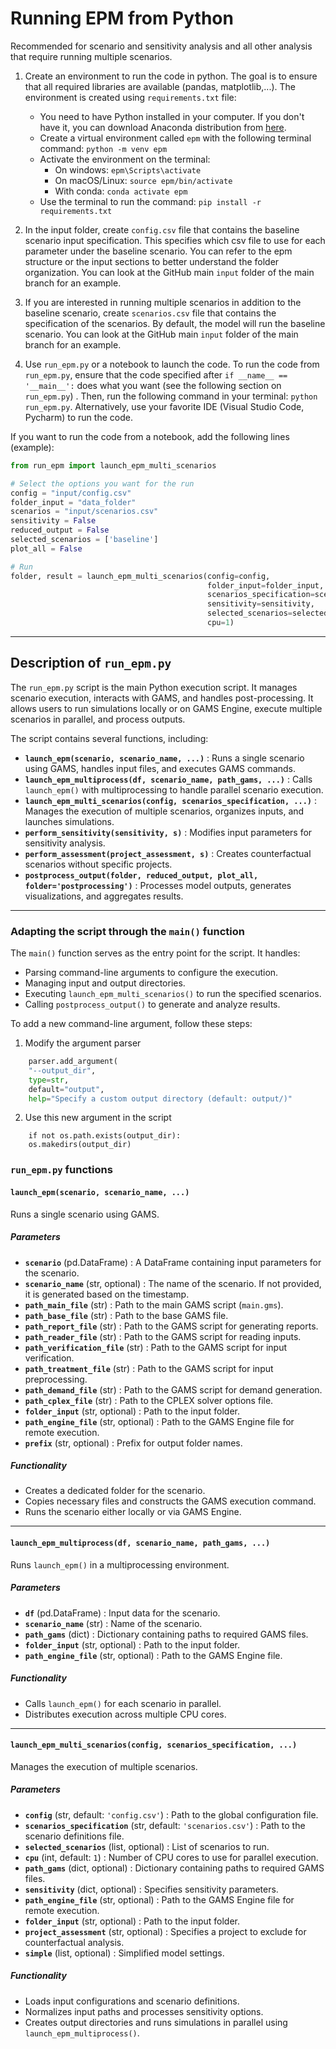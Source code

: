 # Running EPM from Python

Recommended for scenario and sensitivity analysis and all other analysis that require running multiple scenarios.

1. Create an environment to run the code in python. The goal is to ensure that all required libraries are available (pandas, matplotlib,...). The environment is created using `requirements.txt` file:
    - You need to have Python installed in your computer. If you don't have it, you can download Anaconda distribution from [here](https://www.anaconda.com/products/distribution).
    - Create a virtual environment called `epm` with the following terminal command: ```python -m venv epm```
    - Activate the environment on the terminal: 
      - On windows: `epm\Scripts\activate`
      - On macOS/Linux: `source epm/bin/activate`
      - With conda: ```conda activate epm```
    - Use the terminal to run the command: ```pip install -r requirements.txt```
    

2. In the input folder, create `config.csv` file that contains the baseline scenario input specification. This specifies which csv file to use for each parameter under the baseline scenario. You can refer to the epm structure or the input sections to better understand the folder organization. You can look at the GitHub main `input` folder of the main branch for an example.  

3. If you are interested in running multiple scenarios in addition to the baseline scenario, create `scenarios.csv` file that contains the specification of the scenarios. By default, the model will run the baseline scenario. You can look at the GitHub main `input` folder of the main branch for an example.  

4. Use `run_epm.py` or a notebook to launch the code. To run the code from `run_epm.py`, ensure that the code specified after `if __name__ == '__main__':` does what you want (see the following section on `run_epm.py`) . Then, run the following command in your terminal: `python run_epm.py`. Alternatively, use your favorite IDE (Visual Studio Code, Pycharm) to run the code. 

If you want to run the code from a notebook, add the following lines (example):
```python 
from run_epm import launch_epm_multi_scenarios

# Select the options you want for the run 
config = "input/config.csv"
folder_input = "data_folder"
scenarios = "input/scenarios.csv"
sensitivity = False
reduced_output = False
selected_scenarios = ['baseline']
plot_all = False

# Run 
folder, result = launch_epm_multi_scenarios(config=config,
                                            folder_input=folder_input,
                                            scenarios_specification=scenarios,
                                            sensitivity=sensitivity,
                                            selected_scenarios=selected_scenarios,
                                            cpu=1)
```
---

## Description of `run_epm.py`

The `run_epm.py` script is the main Python execution script. It manages scenario execution, interacts with GAMS, and handles post-processing. It allows users to run simulations locally or on GAMS Engine, execute multiple scenarios in parallel, and process outputs.

The script contains several functions, including:
- **`launch_epm(scenario, scenario_name, ...)`** : Runs a single scenario using GAMS, handles input files, and executes GAMS commands.
- **`launch_epm_multiprocess(df, scenario_name, path_gams, ...)`** : Calls `launch_epm()` with multiprocessing to handle parallel scenario execution.
- **`launch_epm_multi_scenarios(config, scenarios_specification, ...)`** : Manages the execution of multiple scenarios, organizes inputs, and launches simulations.
- **`perform_sensitivity(sensitivity, s)`** : Modifies input parameters for sensitivity analysis.
- **`perform_assessment(project_assessment, s)`** : Creates counterfactual scenarios without specific projects.
- **`postprocess_output(folder, reduced_output, plot_all, folder='postprocessing')`** : Processes model outputs, generates visualizations, and aggregates results.

---

### Adapting the script through the `main()` function

The `main()` function serves as the entry point for the script. It handles:
- Parsing command-line arguments to configure the execution.
- Managing input and output directories.
- Executing `launch_epm_multi_scenarios()` to run the specified scenarios.
- Calling `postprocess_output()` to generate and analyze results.

To add a new command-line argument, follow these steps:

1. Modify the argument parser
```python
    parser.add_argument(
    "--output_dir",
    type=str,
    default="output",
    help="Specify a custom output directory (default: output/)"
```

2. Use this new argument in the script
```output_dir = args.output_dir
    if not os.path.exists(output_dir):
    os.makedirs(output_dir)
```

### `run_epm.py` functions
#### `launch_epm(scenario, scenario_name, ...)`
Runs a single scenario using GAMS.

##### Parameters
- **`scenario`** (pd.DataFrame) : A DataFrame containing input parameters for the scenario.
- **`scenario_name`** (str, optional) : The name of the scenario. If not provided, it is generated based on the timestamp.
- **`path_main_file`** (str) : Path to the main GAMS script (`main.gms`).
- **`path_base_file`** (str) : Path to the base GAMS file.
- **`path_report_file`** (str) : Path to the GAMS script for generating reports.
- **`path_reader_file`** (str) : Path to the GAMS script for reading inputs.
- **`path_verification_file`** (str) : Path to the GAMS script for input verification.
- **`path_treatment_file`** (str) : Path to the GAMS script for input preprocessing.
- **`path_demand_file`** (str) : Path to the GAMS script for demand generation.
- **`path_cplex_file`** (str) : Path to the CPLEX solver options file.
- **`folder_input`** (str, optional) : Path to the input folder.
- **`path_engine_file`** (str, optional) : Path to the GAMS Engine file for remote execution.
- **`prefix`** (str, optional) : Prefix for output folder names.

##### Functionality
- Creates a dedicated folder for the scenario.
- Copies necessary files and constructs the GAMS execution command.
- Runs the scenario either locally or via GAMS Engine.

---

#### `launch_epm_multiprocess(df, scenario_name, path_gams, ...)`
Runs `launch_epm()` in a multiprocessing environment.

##### Parameters
- **`df`** (pd.DataFrame) : Input data for the scenario.
- **`scenario_name`** (str) : Name of the scenario.
- **`path_gams`** (dict) : Dictionary containing paths to required GAMS files.
- **`folder_input`** (str, optional) : Path to the input folder.
- **`path_engine_file`** (str, optional) : Path to the GAMS Engine file.

##### Functionality
- Calls `launch_epm()` for each scenario in parallel.
- Distributes execution across multiple CPU cores.

---

#### `launch_epm_multi_scenarios(config, scenarios_specification, ...)`
Manages the execution of multiple scenarios.

##### Parameters
- **`config`** (str, default: `'config.csv'`) : Path to the global configuration file.
- **`scenarios_specification`** (str, default: `'scenarios.csv'`) : Path to the scenario definitions file.
- **`selected_scenarios`** (list, optional) : List of scenarios to run.
- **`cpu`** (int, default: `1`) : Number of CPU cores to use for parallel execution.
- **`path_gams`** (dict, optional) : Dictionary containing paths to required GAMS files.
- **`sensitivity`** (dict, optional) : Specifies sensitivity parameters.
- **`path_engine_file`** (str, optional) : Path to the GAMS Engine file for remote execution.
- **`folder_input`** (str, optional) : Path to the input folder.
- **`project_assessment`** (str, optional) : Specifies a project to exclude for counterfactual analysis.
- **`simple`** (list, optional) : Simplified model settings.

##### Functionality
- Loads input configurations and scenario definitions.
- Normalizes input paths and processes sensitivity options.
- Creates output directories and runs simulations in parallel using `launch_epm_multiprocess()`.
